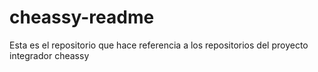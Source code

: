 # cheassy-readme
Esta es el repositorio que hace referencia a los repositorios del proyecto integrador cheassy

